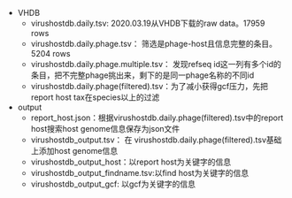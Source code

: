 
- VHDB
  - virushostdb.daily.tsv: 2020.03.19从VHDB下载的raw data。17959 rows
  - virushostdb.daily.phage.tsv： 筛选是phage-host且信息完整的条目。5204 rows
  - virushostdb.daily.phage.multiple.tsv： 发现refseq id这一列有多个id的条目，把不完整phage挑出来，剩下的是同一phage名称的不同id
  - virushostdb.daily.phage(filtered).tsv：为了减小获得gcf压力，先把report host tax在species以上的过滤
- output
  - report_host.json：根据virushostdb.daily.phage(filtered).tsv中的report host搜索host genome信息保存为json文件
  - virushostdb_output.tsv： 在 virushostdb.daily.phage(filtered).tsv基础上添加host genome信息
  - virushostdb_output_host：以report host为关键字的信息
  - virushostdb_output_findname.tsv:以find host为关键字的信息
  - virushostdb_output_gcf: 以gcf为关键字的信息